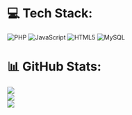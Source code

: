 # 💻 Tech Stack:
![PHP](https://img.shields.io/badge/php-%23777BB4.svg?style=for-the-badge&logo=php&logoColor=white) ![JavaScript](https://img.shields.io/badge/javascript-%23323330.svg?style=for-the-badge&logo=javascript&logoColor=%23F7DF1E) ![HTML5](https://img.shields.io/badge/html5-%23E34F26.svg?style=for-the-badge&logo=html5&logoColor=white) ![MySQL](https://img.shields.io/badge/mysql-%2300f.svg?style=for-the-badge&logo=mysql&logoColor=white)
# 📊 GitHub Stats:
![](https://github-readme-stats.vercel.app/api?username=inventor2007&theme=dark&hide_border=true&include_all_commits=true&count_private=false)<br/>
![](https://github-readme-streak-stats.herokuapp.com/?user=inventor2007&theme=dark&hide_border=true)<br/>
![](https://github-readme-stats.vercel.app/api/top-langs/?username=inventor2007&theme=dark&hide_border=true&include_all_commits=true&count_private=false&layout=compact)

